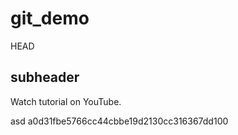 # git_demo

 HEAD
## subheader
Watch tutorial on YouTube.


asd
 a0d31fbe5766cc44cbbe19d2130cc316367dd100
